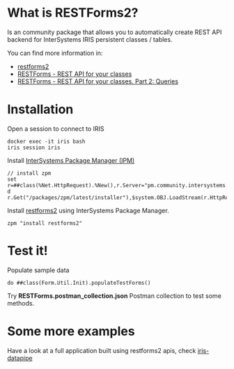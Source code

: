 
# What is RESTForms2?
Is an community package that allows you to automatically create REST API backend for InterSystems IRIS persistent classes / tables.

You can find more information in:
* [restforms2](https://openexchange.intersystems.com/package/RESTForms2)
* [RESTForms - REST API for your classes](https://community.intersystems.com/post/restforms-rest-api-your-classes)
* [RESTForms - REST API for your classes. Part 2: Queries](https://community.intersystems.com/post/restforms-rest-api-your-classes-part-2-queries)


# Installation

Open a session to connect to IRIS

```
docker exec -it iris bash
iris session iris
```

Install [InterSystems Package Manager (IPM)](https://openexchange.intersystems.com/package/InterSystems-Package-Manager-1)

```objectscript
// install zpm
set r=##class(%Net.HttpRequest).%New(),r.Server="pm.community.intersystems.com",r.SSLConfiguration="ISC.FeatureTracker.SSL.Config" d r.Get("/packages/zpm/latest/installer"),$system.OBJ.LoadStream(r.HttpResponse.Data,"c")
```

Install [restforms2](https://openexchange.intersystems.com/package/RESTForms2) using InterSystems Package Manager.

```objectscript
zpm "install restforms2"
```

# Test it!

Populate sample data

```objectscript
do ##class(Form.Util.Init).populateTestForms()
```

Try **RESTForms.postman_collection.json** Postman collection to test some methods.

# Some more examples
Have a look at a full application built using restforms2 apis, check [iris-datapipe](https://openexchange.intersystems.com/package/iris-datapipe)